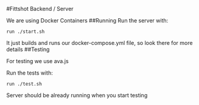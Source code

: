 #Fittshot
Backend / Server

We are using Docker Containers
##Running
Run the server with:
```
run ./start.sh
```
It just builds and runs our docker-compose.yml file, so look there for more details 
##Testing

For testing we use ava.js

Run the tests with:
```
run ./test.sh
```
Server should be already running when you start testing


